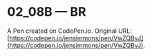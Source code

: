 # 02_08B — BR

A Pen created on CodePen.io. Original URL: [https://codepen.io/jensimmons/pen/VwZQBvJ](https://codepen.io/jensimmons/pen/VwZQBvJ).


